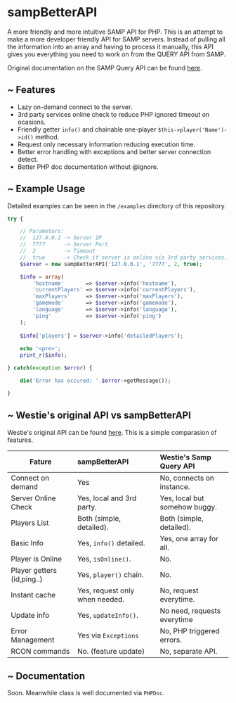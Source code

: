 # sampBetterAPI
A more friendly and more intuitive SAMP API for PHP. This is an attempt to make a more developer friendly API for SAMP servers. Instead of pulling all the information into an array and having to process it manually, this API gives you everything you need to work on from the QUERY API from SAMP.

Original documentation on the SAMP Query API can be found [here](https://wiki.sa-mp.com/wiki/Query_Mechanism).

## ~ Features
  - Lazy on-demand connect to the server.
  - 3rd party services online check to reduce PHP ignored timeout on ocasions.
  - Friendly getter ``info()`` and chainable one-player ``$this->player('Name')->id()`` method.
  - Request only necessary information reducing execution time.
  - Better error handling with exceptions and better server connection detect.
  - Better PHP doc documentation without @ignore.
 

## ~ Example Usage
Detailed examples can be seen in the ``/examples`` directory of this repository.
```php
try {

    // Parameters:
    //  127.0.0.1 -> Server IP
    //  7777      -> Server Port
    //  2         -> Timeout
    //  true      -> Check if server is online via 3rd party services.
    $server = new sampBetterAPI('127.0.0.1', '7777', 2, true);

    $info = array(
        'hostname'       => $server->info('hostname'),
        'currentPlayers' => $server->info('currentPlayers'),
        'maxPlayers'     => $server->info('maxPlayers'),
        'gamemode'       => $server->info('gamemode'),
        'language'       => $server->info('language'),
        'ping'           => $server->info('ping')
    );
    
    $info['players'] = $server->info('detailedPlayers');
    
    echo '<pre>';
    print_r($info);

} catch(exception $error) {

    die('Error has occured: '.$error->getMessage());

}
```

## ~ Westie's original API vs sampBetterAPI
Westie's original API can be found [here](https://github.com/Westie/samp-php). This is a simple comparasion of features.

| Fature                     | sampBetterAPI                  | Westie's Samp Query API       |
| ---------------------------|:-------------------------------|:------------------------------|
| Connect on demand          | Yes                            | No, connects on instance.     |
| Server Online Check        | Yes, local and 3rd party.      | Yes, local but somehow buggy. |
| Players List               | Both (simple, detailed).       | Both (simple, detailed).      |
| Basic Info                 | Yes, ``info()`` detailed.      | Yes, one array for all.       |
| Player is Online           | Yes, ``isOnline()``.           | No.                           |
| Player getters (id,ping..) | Yes, ``player()`` chain.       | No.                           |
| Instant cache              | Yes, request only when needed. | No, request everytime.        |
| Update info                | Yes, ``updateInfo()``.         | No need, requests everytime   |
| Error Management           | Yes via ``Exceptions``         | No, PHP triggered errors.     |
| RCON commands              | No. (feature update)           | No, separate API.             |


## ~ Documentation
Soon. Meanwhile class is well documented via ``PHPDoc``.